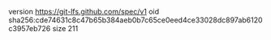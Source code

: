 version https://git-lfs.github.com/spec/v1
oid sha256:cde74631c8c47b65b384aeb0b7c65ce0eed4ce33028dc897ab6120c3957eb726
size 211
